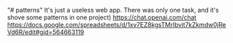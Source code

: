 "# patterns" 
It's just a useless web app. There was only one task, and it's shove some patterns in one project)
https://chat.openai.com/chat
https://docs.google.com/spreadsheets/d/1xv7EZ8kgsTMrIbvit7kZkmdw0jReVd6R/edit#gid=564663119
